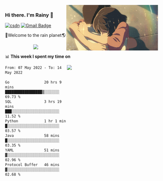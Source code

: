 <img  align='right' height="150" src="https://github.com/LikeRainDay/LikeRainDay/blob/master/pic/img_rain_1.gif?raw=true">



### Hi there. I'm Rainy :lemon:

[![csdn](https://img.shields.io/badge/-csdn-c14438?style=flat-square&logo=c&logoColor=white)](https://blog.csdn.net/qq_15807167)
[![Gmail Badge](https://img.shields.io/badge/-gmail-c14438?style=flat-square&logo=Gmail&logoColor=white&link=mailto:houshuai0816@gmail.com)](mailto:houshuai0816@gmail.com)

🚀Welcome to the rain planet🌎

<center>
<img align='center'  src="https://source.unsplash.com/random/1200x600">
</center>

📊 **This week I spent my time on**

<img align='right'   width="300" src="https://github-readme-stats.vercel.app/api?username=LikeRainDay&show_icons=true&title_color=fff&icon_color=79ff97&text_color=9f9f9f&bg_color=151515">

<!--START_SECTION:waka-->

```text
From: 07 May 2022 - To: 14 May 2022

Go                20 hrs 9 mins   █████████████████▒░░░░░░░   69.73 %
SQL               3 hrs 19 mins   ███░░░░░░░░░░░░░░░░░░░░░░   11.52 %
Python            1 hr 1 min      █░░░░░░░░░░░░░░░░░░░░░░░░   03.57 %
Java              58 mins         █░░░░░░░░░░░░░░░░░░░░░░░░   03.35 %
YAML              51 mins         ▓░░░░░░░░░░░░░░░░░░░░░░░░   02.96 %
Protocol Buffer   46 mins         ▓░░░░░░░░░░░░░░░░░░░░░░░░   02.68 %
```

<!--END_SECTION:waka-->
